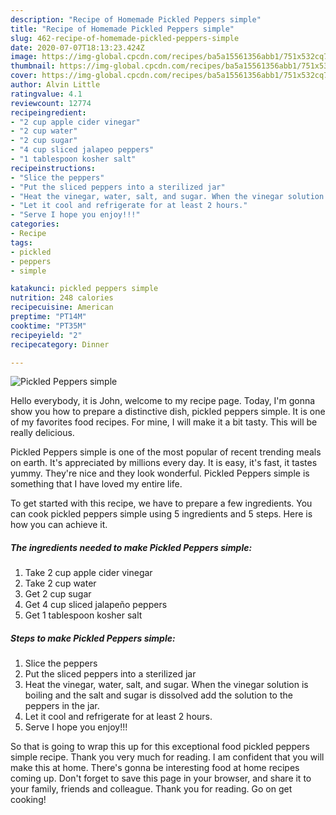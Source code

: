 ```yaml
---
description: "Recipe of Homemade Pickled Peppers simple"
title: "Recipe of Homemade Pickled Peppers simple"
slug: 462-recipe-of-homemade-pickled-peppers-simple
date: 2020-07-07T18:13:23.424Z
image: https://img-global.cpcdn.com/recipes/ba5a15561356abb1/751x532cq70/pickled-peppers-simple-recipe-main-photo.jpg
thumbnail: https://img-global.cpcdn.com/recipes/ba5a15561356abb1/751x532cq70/pickled-peppers-simple-recipe-main-photo.jpg
cover: https://img-global.cpcdn.com/recipes/ba5a15561356abb1/751x532cq70/pickled-peppers-simple-recipe-main-photo.jpg
author: Alvin Little
ratingvalue: 4.1
reviewcount: 12774
recipeingredient:
- "2 cup apple cider vinegar"
- "2 cup water"
- "2 cup sugar"
- "4 cup sliced jalapeo peppers"
- "1 tablespoon kosher salt"
recipeinstructions:
- "Slice the peppers"
- "Put the sliced peppers into a sterilized jar"
- "Heat the vinegar, water, salt, and sugar. When the vinegar solution is boiling and the salt and sugar is dissolved add the solution to the peppers in the jar."
- "Let it cool and refrigerate for at least 2 hours."
- "Serve I hope you enjoy!!!"
categories:
- Recipe
tags:
- pickled
- peppers
- simple

katakunci: pickled peppers simple 
nutrition: 248 calories
recipecuisine: American
preptime: "PT14M"
cooktime: "PT35M"
recipeyield: "2"
recipecategory: Dinner

---
```



![Pickled Peppers simple](https://img-global.cpcdn.com/recipes/ba5a15561356abb1/751x532cq70/pickled-peppers-simple-recipe-main-photo.jpg)

Hello everybody, it is John, welcome to my recipe page. Today, I'm gonna show you how to prepare a distinctive dish, pickled peppers simple. It is one of my favorites food recipes. For mine, I will make it a bit tasty. This will be really delicious.



Pickled Peppers simple is one of the most popular of recent trending meals on earth. It's appreciated by millions every day. It is easy, it's fast, it tastes yummy. They're nice and they look wonderful. Pickled Peppers simple is something that I have loved my entire life.


To get started with this recipe, we have to prepare a few ingredients. You can cook pickled peppers simple using 5 ingredients and 5 steps. Here is how you can achieve it.

<!--inarticleads1-->

##### The ingredients needed to make Pickled Peppers simple:

1. Take 2 cup apple cider vinegar
1. Take 2 cup water
1. Get 2 cup sugar
1. Get 4 cup sliced jalapeño peppers
1. Get 1 tablespoon kosher salt




<!--inarticleads2-->

##### Steps to make Pickled Peppers simple:

1. Slice the peppers
1. Put the sliced peppers into a sterilized jar
1. Heat the vinegar, water, salt, and sugar. When the vinegar solution is boiling and the salt and sugar is dissolved add the solution to the peppers in the jar.
1. Let it cool and refrigerate for at least 2 hours.
1. Serve I hope you enjoy!!!




So that is going to wrap this up for this exceptional food pickled peppers simple recipe. Thank you very much for reading. I am confident that you will make this at home. There's gonna be interesting food at home recipes coming up. Don't forget to save this page in your browser, and share it to your family, friends and colleague. Thank you for reading. Go on get cooking!
